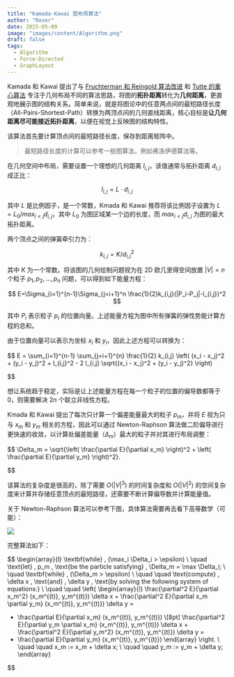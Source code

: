```yaml
---
title: "Kamada-Kawai 图布局算法"
author: "Roser"
date: 2025-05-09
image: "images/content/Algorithm.png"
draft: false
tags:
  - Algorithm
  - Force-Directed
  - GraphLayout
---
```

Kamada 和 Kawai 提出了与 [Fruchterman 和 Reingold 算法改进](../Fruchterman-和-Reingold-算法改进) 和 [Tutte 的重心算法](../Tutte-的重心算法) 专注于几何布局不同的算法思路，将图的**拓扑距离**转化为**几何距离**，更直观地展示图的结构关系。简单来说，就是将图论中的任意两点间的最短路径长度（All-Pairs-Shortest-Path）转换为两顶点间的几何直线距离，核心目标是**让几何距离尽可能接近拓扑距离**，以便在视觉上反映图的结构特性。

该算法首先要计算顶点间的最短路径长度，保存到距离矩阵中。

> 最短路径长度的计算可以参考一些图算法，例如弗洛伊德算法等。

在几何空间中布局，需要设置一个理想的几何距离 $l_{i,j}$，该值通常与拓扑距离 $d_{i,j}$ 成正比：

$$
l_{i,j}=L·d_{i,j}
$$

其中 $L$ 是比例因子，是一个常数，Kmada 和 Kawai 推荐将该比例因子设置为 $L=L_0 / max_{i<j}d_{i,j}$，其中 $L_0$ 为图区域某一个边的长度，而 $max_{i<j}d_{i,j}$ 为图的最大拓扑距离。

两个顶点之间的弹簧牵引力为：

$$
k_{i,j}=K/d_{i,j}^2
$$

其中 $K$ 为一个常数。将该图的几何绘制问题视为在 2D 欧几里得空间放置 $|V|=n$ 个粒子 $p_1,p_2,...,p_n$ 问题，可以得到如下能量方程：

$$
E=\Sigma_{i=1}^{n-1}\Sigma_{j=i+1}^n \frac{1}{2}k_{i,j}(|P_i-P_j|-l_{i,j})^2
$$

其中 $P_i$ 表示粒子 $p_i$ 的位置向量。上述能量方程为图中所有弹簧的弹性势能计算方程的总和。

由于位置向量可以表示为坐标 $x_i$ 和 $y_i$，因此上述方程可以转换为：

$$
E = \sum_{i=1}^{n-1} \sum_{j=i+1}^{n} \frac{1}{2} k_{i,j} \left( (x_i - x_j)^2 + (y_i - y_j)^2 + l_{i,j}^2 - 2 l_{i,j} \sqrt{(x_i - x_j)^2 + (y_i - y_j)^2} \right)

$$

想让系统趋于稳定，实际是让上述能量方程在每一个粒子的位置的偏导数都等于 $0$，则需要解决 $2n$ 个联立非线性方程。

Kmada 和 Kawai 提出了每次只计算一个偏差能量最大的粒子 $p_m$，并将 $E$ 视为只与 $x_m$ 和 $y_m$ 相关的方程，因此可以通过 Newton-Raphson 算法做二阶偏导进行更快速的收敛，以计算处偏差能量（$\Delta_m$）最大的粒子并对其进行布局调整：

$$
\Delta_m = \sqrt{\left( \frac{\partial E}{\partial x_m} \right)^2 + \left( \frac{\partial E}{\partial y_m} \right)^2}.

$$

该算法的复杂度是很高的，除了需要 $O(|V|^3)$ 的时间复杂度和 $O(|V|^2)$ 的空间复杂度来计算并存储任意顶点的最短路径，还需要不断计算偏导数并计算能量值。

关于 Newton-Raphson 算法可以参考下图，具体算法需要再去看下高等数学（可能）：

![](images/Newton-Raphson算法.png)

完整算法如下：

$$
\begin{array}{l}
\textbf{while} \, (\max_i \Delta_i > \epsilon) \\
\quad \text{let} \, p_m \, \text{be the particle satisfying} \, \Delta_m = \max \Delta_i; \\
\quad \textbf{while} \, (\Delta_m > \epsilon) \\
\quad \quad \text{compute} \, \delta x \, \text{and} \, \delta y \, \text{by solving the following system of equations:} \\
\quad \quad 
\left\{
\begin{array}{l}
\frac{\partial^2 E}{\partial x_m^2} (x_m^{(t)}, y_m^{(t)}) \delta x + 
\frac{\partial^2 E}{\partial x_m \partial y_m} (x_m^{(t)}, y_m^{(t)}) \delta y = 
- \frac{\partial E}{\partial x_m} (x_m^{(t)}, y_m^{(t)}) \\[8pt]
\frac{\partial^2 E}{\partial y_m \partial x_m} (x_m^{(t)}, y_m^{(t)}) \delta x + 
\frac{\partial^2 E}{\partial y_m^2} (x_m^{(t)}, y_m^{(t)}) \delta y = 
- \frac{\partial E}{\partial y_m} (x_m^{(t)}, y_m^{(t)})
\end{array}
\right. \\
\quad \quad x_m := x_m + \delta x; \\
\quad \quad y_m := y_m + \delta y;
\end{array}

$$
